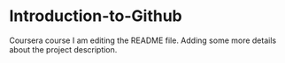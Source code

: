 # Introduction-to-Github
Coursera course
I am editing the README file. Adding some more details about the project description.
